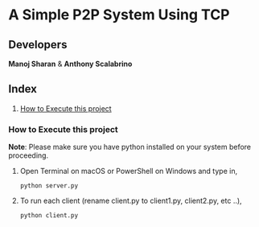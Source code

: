 # A Simple P2P System Using TCP

## Developers

**Manoj Sharan** & **Anthony Scalabrino**

## Index

1. [How to Execute this project](#run)

### How to Execute this project

**Note**: Please make sure you have python installed on your system before proceeding.

1. Open Terminal on macOS or PowerShell on Windows and type in,

	`python server.py`
	
2. To run each client (rename client.py to client1.py, client2.py, etc ..),

	`python client.py`
	
